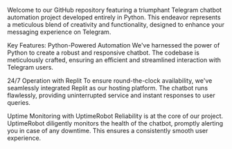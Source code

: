 Welcome to our GitHub repository featuring a triumphant Telegram chatbot automation project developed entirely in Python. This endeavor represents a meticulous blend of creativity and functionality, designed to enhance your messaging experience on Telegram.

Key Features:
Python-Powered Automation
We've harnessed the power of Python to create a robust and responsive chatbot. The codebase is meticulously crafted, ensuring an efficient and streamlined interaction with Telegram users.

24/7 Operation with Replit
To ensure round-the-clock availability, we've seamlessly integrated Replit as our hosting platform. The chatbot runs flawlessly, providing uninterrupted service and instant responses to user queries.

Uptime Monitoring with UptimeRobot
Reliability is at the core of our project. UptimeRobot diligently monitors the health of the chatbot, promptly alerting you in case of any downtime. This ensures a consistently smooth user experience.
